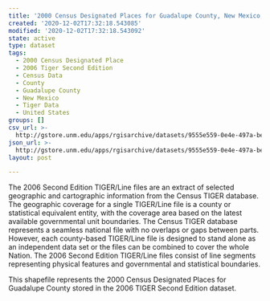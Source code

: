 ```yaml
---
title: '2000 Census Designated Places for Guadalupe County, New Mexico, 2006se TIGER'
created: '2020-12-02T17:32:18.543085'
modified: '2020-12-02T17:32:18.543092'
state: active
type: dataset
tags:
  - 2000 Census Designated Place
  - 2006 Tiger Second Edition
  - Census Data
  - County
  - Guadalupe County
  - New Mexico
  - Tiger Data
  - United States
groups: []
csv_url: >-
  http://gstore.unm.edu/apps/rgisarchive/datasets/9555e559-0e4e-497a-be64-48e203764442/tgr2006se_guad_place00.derived.csv
json_url: >-
  http://gstore.unm.edu/apps/rgisarchive/datasets/9555e559-0e4e-497a-be64-48e203764442/tgr2006se_guad_place00.derived.json
layout: post

---
```

The 2006 Second Edition TIGER/Line files are an extract of selected geographic and cartographic information from the Census TIGER database.  The geographic coverage for a single TIGER/Line file is a county or statistical equivalent entity, with the coverage area based on the latest available governmental unit boundaries. The Census TIGER database represents a seamless national file with no overlaps or gaps between parts.  However, each county-based TIGER/Line file is designed to stand alone as an independent data set or the files can be combined to cover the whole Nation.  The 2006 Second Edition  TIGER/Line files consist of line segments representing physical features and governmental and statistical boundaries.  

This shapefile represents the 2000 Census Designated Places for Guadalupe County stored in the 2006 TIGER Second Edition dataset.

